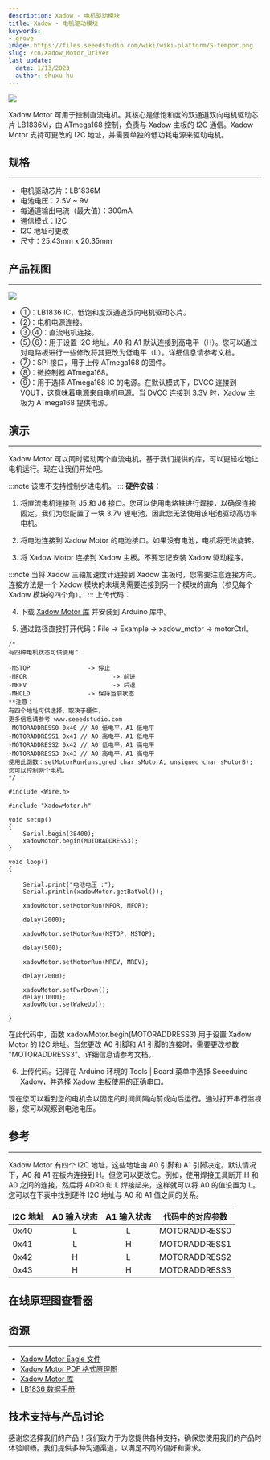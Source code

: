 ```yaml
---
description: Xadow - 电机驱动模块
title: Xadow - 电机驱动模块
keywords:
- grove
image: https://files.seeedstudio.com/wiki/wiki-platform/S-tempor.png
slug: /cn/Xadow_Motor_Driver
last_update:
  date: 1/13/2023
  author: shuxu hu
---
```


![](https://files.seeedstudio.com/wiki/Xadow_Motor_Driver/img/x%20motor.jpg)

Xadow Motor 可用于控制直流电机。其核心是低饱和度的双通道双向电机驱动芯片 LB1836M，由 ATmega168 控制，负责与 Xadow 主板的 I2C 通信。Xadow Motor 支持可更改的 I2C 地址，并需要单独的低功耗电源来驱动电机。

## 规格
---
- 电机驱动芯片：LB1836M
- 电池电压：2.5V ~ 9V
- 每通道输出电流（最大值）：300mA
- 通信模式：I2C
- I2C 地址可更改
- 尺寸：25.43mm x 20.35mm

## 产品视图
---
![](https://files.seeedstudio.com/wiki/Xadow_Motor_Driver/img/Xadow_Motor_Black_View.png)

- ①：LB1836 IC，低饱和度双通道双向电机驱动芯片。
- ②：电机电源连接。
- ③,④：直流电机连接。
- ⑤,⑥：用于设置 I2C 地址。A0 和 A1 默认连接到高电平（H）。您可以通过对电路板进行一些修改将其更改为低电平（L）。详细信息请参考文档。
- ⑦：SPI 接口，用于上传 ATmega168 的固件。
- ⑧：微控制器 ATmega168。
- ⑨：用于选择 ATmega168 IC 的电源。在默认模式下，DVCC 连接到 VOUT，这意味着电源来自电机电源。当 DVCC 连接到 3.3V 时，Xadow 主板为 ATmega168 提供电源。

## 演示
---
Xadow Motor 可以同时驱动两个直流电机。基于我们提供的库，可以更轻松地让电机运行。现在让我们开始吧。

:::note
    该库不支持控制步进电机。
:::
**硬件安装：**

1. 将直流电机连接到 J5 和 J6 接口。您可以使用电烙铁进行焊接，以确保连接固定。我们为您配置了一块 3.7V 锂电池，因此您无法使用该电池驱动高功率电机。

2. 将电池连接到 Xadow Motor 的电池接口。如果没有电池，电机将无法旋转。

3. 将 Xadow Motor 连接到 Xadow 主板。不要忘记安装 Xadow 驱动程序。

:::note
    当将 Xadow 三轴加速度计连接到 Xadow 主板时，您需要注意连接方向。连接方法是一个 Xadow 模块的未填角需要连接到另一个模块的直角（参见每个 Xadow 模块的四个角）。
:::
上传代码：

4. 下载 [Xadow Motor 库](https://github.com/Seeed-Studio/Xadow_Motor_Driver) 并安装到 Arduino 库中。

5. 通过路径直接打开代码：File -> Example -> xadow_motor -> motorCtrl。

```
/*
有四种电机状态可供使用：

-MSTOP                -> 停止
-MFOR                        -> 前进
-MREV                        -> 后退
-MHOLD                -> 保持当前状态
**注意：
有四个地址可供选择，取决于硬件，
更多信息请参考 www.seeedstudio.com
-MOTORADDRESS0 0x40 // A0 低电平，A1 低电平
-MOTORADDRESS1 0x41 // A0 高电平，A1 低电平
-MOTORADDRESS2 0x42 // A0 低电平，A1 高电平
-MOTORADDRESS3 0x43 // A0 高电平，A1 高电平
使用此函数：setMotorRun(unsigned char sMotorA, unsigned char sMotorB);
您可以控制两个电机。
*/

#include <Wire.h>

#include "XadowMotor.h"

void setup()
{
    Serial.begin(38400);
    xadowMotor.begin(MOTORADDRESS3);
}

void loop()
{

    Serial.print("电池电压 :");
    Serial.println(xadowMotor.getBatVol());

    xadowMotor.setMotorRun(MFOR, MFOR);

    delay(2000);

    xadowMotor.setMotorRun(MSTOP, MSTOP);

    delay(500);

    xadowMotor.setMotorRun(MREV, MREV);

    delay(2000);

    xadowMotor.setPwrDown();
    delay(1000);
    xadowMotor.setWakeUp();

}
```

在此代码中，函数 xadowMotor.begin(MOTORADDRESS3) 用于设置 Xadow Motor 的 I2C 地址。当您更改 A0 引脚和 A1 引脚的连接时，需要更改参数 "MOTORADDRESS3"。详细信息请参考文档。

6. 上传代码。记得在 Arduino 环境的 Tools | Board 菜单中选择 Seeeduino Xadow，并选择 Xadow 主板使用的正确串口。

现在您可以看到您的电机会以固定的时间间隔向前或向后运行。通过打开串行监视器，您可以观察到电池电压。

## 参考
---
Xadow Motor 有四个 I2C 地址，这些地址由 A0 引脚和 A1 引脚决定。默认情况下，A0 和 A1 在板内连接到 H。但您可以更改它。例如，使用焊接工具断开 H 和 A0 之间的连接，然后将 ADR0 和 L 焊接起来，这样就可以将 A0 的值设置为 L。您可以在下表中找到硬件 I2C 地址与 A0 和 A1 值之间的关系。

|I2C 地址	|A0 输入状态| A1 输入状态|	代码中的对应参数|
|---|:---:|:---:|---|
|0x40	|L|	L|	MOTORADDRESS0|
|0x41|	L|	H|	MOTORADDRESS1|
|0x42	|H|	L|	MOTORADDRESS2|
|0x43	|H	|H|	MOTORADDRESS3|


## 在线原理图查看器

<div className="altium-ecad-viewer" data-project-src="https://files.seeedstudio.com/wiki/Xadow_Motor_Driver/res/Xadow_Motor_Eagle_File.zip" style={{borderRadius: '0px 0px 4px 4px', height: 500, borderStyle: 'solid', borderWidth: 1, borderColor: 'rgb(241, 241, 241)', overflow: 'hidden', maxWidth: 1280, maxHeight: 700, boxSizing: 'border-box'}}>
</div>



## 资源
---
- [Xadow Motor Eagle 文件](https://files.seeedstudio.com/wiki/Xadow_Motor_Driver/res/Xadow_Motor_Eagle_File.zip)
- [Xadow Motor PDF 格式原理图](https://files.seeedstudio.com/wiki/Xadow_Motor_Driver/res/Xadow_Motor_Schematic_in_PDF.pdf)
- [Xadow Motor 库](https://github.com/Seeed-Studio/Xadow_Motor_Driver)
- [LB1836 数据手册](https://files.seeedstudio.com/wiki/Xadow_Motor_Driver/res/LB1836M.PDF)

## 技术支持与产品讨论

感谢您选择我们的产品！我们致力于为您提供各种支持，确保您使用我们的产品时体验顺畅。我们提供多种沟通渠道，以满足不同的偏好和需求。

<div class="button_tech_support_container">
<a href="https://forum.seeedstudio.com/" class="button_forum"></a> 
<a href="https://www.seeedstudio.com/contacts" class="button_email"></a>
</div>

<div class="button_tech_support_container">
<a href="https://discord.gg/eWkprNDMU7" class="button_discord"></a> 
<a href="https://github.com/Seeed-Studio/wiki-documents/discussions/69" class="button_discussion"></a>
</div>